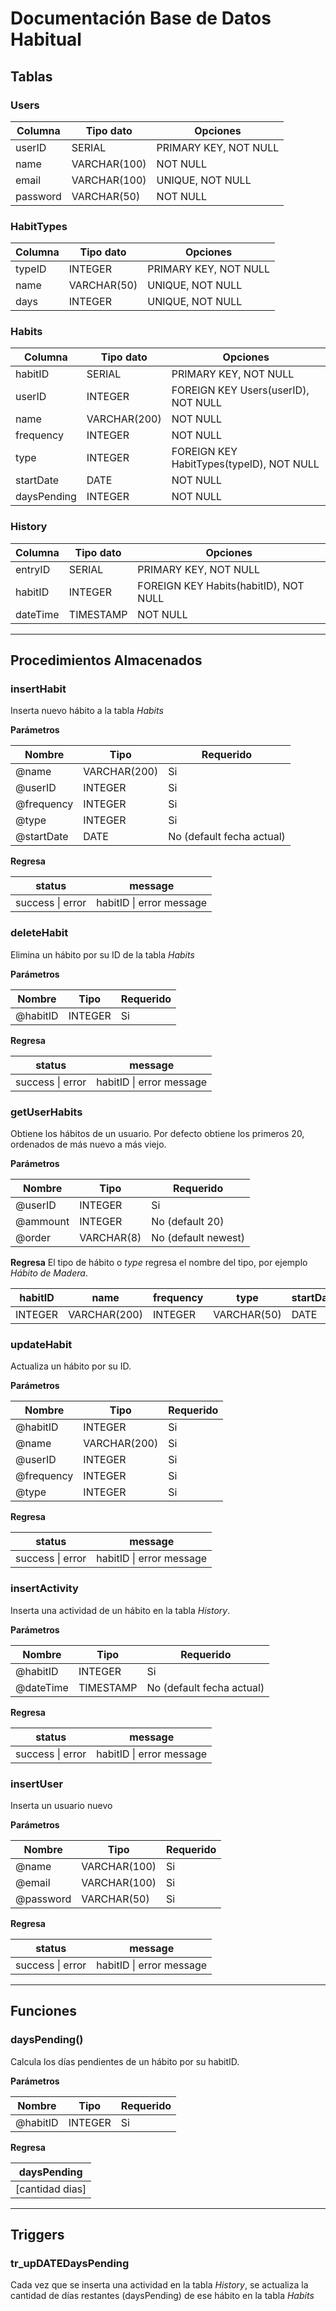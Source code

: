 # Documentación Base de Datos Habitual

## Tablas

### Users

| Columna  | Tipo dato    | Opciones              |
| -------- | ------------ | --------------------- |
| userID   | SERIAL       | PRIMARY KEY, NOT NULL |
| name     | VARCHAR(100) | NOT NULL              |
| email    | VARCHAR(100) | UNIQUE, NOT NULL      |
| password | VARCHAR(50)  | NOT NULL              |

### HabitTypes

| Columna | Tipo dato   | Opciones              |
| ------- | ----------- | --------------------- |
| typeID  | INTEGER     | PRIMARY KEY, NOT NULL |
| name    | VARCHAR(50) | UNIQUE, NOT NULL      |
| days    | INTEGER     | UNIQUE, NOT NULL      |

### Habits

| Columna     | Tipo dato    | Opciones                                 |
| ----------- | ------------ | ---------------------------------------- |
| habitID     | SERIAL       | PRIMARY KEY, NOT NULL                    |
| userID      | INTEGER      | FOREIGN KEY Users(userID), NOT NULL      |
| name        | VARCHAR(200) | NOT NULL                                 |
| frequency   | INTEGER      | NOT NULL                                 |
| type        | INTEGER      | FOREIGN KEY HabitTypes(typeID), NOT NULL |
| startDate   | DATE         | NOT NULL                                 |
| daysPending | INTEGER      | NOT NULL                                 |

### History

| Columna  | Tipo dato | Opciones                              |
| -------- | --------- | ------------------------------------- |
| entryID  | SERIAL    | PRIMARY KEY, NOT NULL                 |
| habitID  | INTEGER   | FOREIGN KEY Habits(habitID), NOT NULL |
| dateTime | TIMESTAMP | NOT NULL                              |

---

## Procedimientos Almacenados

### insertHabit

Inserta nuevo hábito a la tabla _Habits_

**Parámetros**

| Nombre     | Tipo         | Requerido                 |
| ---------- | ------------ | ------------------------- |
| @name      | VARCHAR(200) | Si                        |
| @userID    | INTEGER      | Si                        |
| @frequency | INTEGER      | Si                        |
| @type      | INTEGER      | Si                        |
| @startDate | DATE         | No (default fecha actual) |

**Regresa**

| status           | message                  |
| ---------------- | ------------------------ |
| success \| error | habitID \| error message |

### deleteHabit

Elimina un hábito por su ID de la tabla _Habits_

**Parámetros**

| Nombre   | Tipo    | Requerido |
| -------- | ------- | --------- |
| @habitID | INTEGER | Si        |

**Regresa**

| status           | message                  |
| ---------------- | ------------------------ |
| success \| error | habitID \| error message |

### getUserHabits

Obtiene los hábitos de un usuario.
Por defecto obtiene los primeros 20, ordenados de más nuevo a más viejo.

**Parámetros**

| Nombre   | Tipo       | Requerido           |
| -------- | ---------- | ------------------- |
| @userID  | INTEGER    | Si                  |
| @ammount | INTEGER    | No (default 20)     |
| @order   | VARCHAR(8) | No (default newest) |

**Regresa**
El tipo de hábito o _type_ regresa el nombre del tipo, por ejemplo _Hábito de Madera_.

| habitID | name         | frequency | type        | startDate | daysPending | totalDays |
| ------- | ------------ | --------- | ----------- | --------- | ----------- | --------- |
| INTEGER | VARCHAR(200) | INTEGER   | VARCHAR(50) | DATE      | INTEGER     | INTEGER   |

### updateHabit

Actualiza un hábito por su ID.

**Parámetros**

| Nombre     | Tipo         | Requerido |
| ---------- | ------------ | --------- |
| @habitID   | INTEGER      | Si        |
| @name      | VARCHAR(200) | Si        |
| @userID    | INTEGER      | Si        |
| @frequency | INTEGER      | Si        |
| @type      | INTEGER      | Si        |

**Regresa**

| status           | message                  |
| ---------------- | ------------------------ |
| success \| error | habitID \| error message |

### insertActivity

Inserta una actividad de un hábito en la tabla _History_.

**Parámetros**

| Nombre    | Tipo      | Requerido                 |
| --------- | --------- | ------------------------- |
| @habitID  | INTEGER   | Si                        |
| @dateTime | TIMESTAMP | No (default fecha actual) |

**Regresa**

| status           | message                  |
| ---------------- | ------------------------ |
| success \| error | habitID \| error message |

### insertUser

Inserta un usuario nuevo

**Parámetros**

| Nombre    | Tipo         | Requerido |
| --------- | ------------ | --------- |
| @name     | VARCHAR(100) | Si        |
| @email    | VARCHAR(100) | Si        |
| @password | VARCHAR(50)  | Si        |

**Regresa**

| status           | message                  |
| ---------------- | ------------------------ |
| success \| error | habitID \| error message |

---

## Funciones

### daysPending()

Calcula los días pendientes de un hábito por su habitID.

**Parámetros**

| Nombre   | Tipo    | Requerido |
| -------- | ------- | --------- |
| @habitID | INTEGER | Si        |

**Regresa**

| daysPending     |
| --------------- |
| [cantidad dias] |

---

## Triggers

### tr_upDATEDaysPending

Cada vez que se inserta una actividad en la tabla _History_, se actualiza la cantidad de días restantes (daysPending) de ese hábito en la tabla _Habits_
